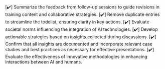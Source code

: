 [✔️] Summarize the feedback from follow-up sessions to guide revisions in training content and collaborative strategies.
[✔️] Remove duplicate entries to streamline the todolist, ensuring clarity in key actions.
[✔️] Evaluate societal norms influencing the integration of AI technologies.
[✔️] Develop actionable strategies based on insights collected during discussions.
[✔️] Confirm that all insights are documented and incorporate relevant case studies and best practices as necessary for effective presentations.
[✔️] Evaluate the effectiveness of innovative methodologies in enhancing interactions between AI and humans.